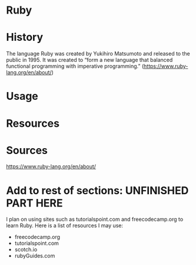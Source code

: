 # Ruby

# History
The language Ruby was created by Yukihiro Matsumoto and released to the public in 1995. It was created to “form a new language that balanced functional programming with imperative programming.” (https://www.ruby-lang.org/en/about/)
# Usage

# Resources

# Sources
https://www.ruby-lang.org/en/about/

# Add to rest of sections: UNFINISHED PART HERE
I plan on using sites such as tutorialspoint.com and freecodecamp.org to learn Ruby.
Here is a list of resources I may use:
- freecodecamp.org
- tutorialspoint.com
- scotch.io
- rubyGuides.com
